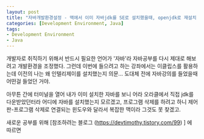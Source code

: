 ```yaml
---
layout: post
title: "자바개발환경설정 - 맥에서 이미 자바jdk를 SE로 설치했을때, openjdk로 재설치 하는 방법"
categories: [Development Environment, Java]
tags: 
- Development Environment
- Java
---
```


개발자로 취직하기 위해서 반드시 필요한 언어가 '자바'라 자바공부를 다시 제대로 해보려고 개발환경을 조정했다. 
그런데 이번에 들으려고 하는 강좌에서는 이클립스를 활용하는데 이전의 나는 왜 인텔리제이를 설치했는지 의문... 
도대체 전에 자바강의를 들었을때 어떤걸 들었던 거야. 

아무튼 간에 터미널을 열어 내가 이미 설치한 자바를 보니 어라 오라클에서 직접 jdk를 다운받았던터라 어디에 자바를 설치했는지 모르겠고, 프로그램 삭제를 하려고 하니 제어판-프로그램 삭제로 연결되는 윈도우와 달라서 복잡한 맥이라 그것도 못 찾겠고.

새로운 공부를 위해 [참조하려는 블로그 (https://devtimothy.tistory.com/99) ] 에 따르면
